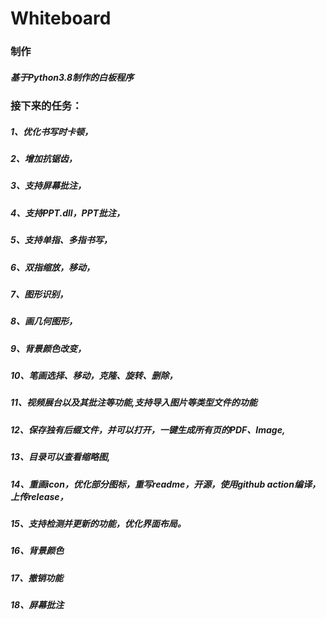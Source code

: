# Whiteboard
### 制作
##### 基于Python3.8制作的白板程序
### 接下来的任务：
##### 1、优化书写时卡顿，
##### 2、增加抗锯齿，
##### 3、支持屏幕批注，
##### 4、支持PPT.dll，PPT批注，
##### 5、支持单指、多指书写，
##### 6、双指缩放，移动，
##### 7、图形识别，
##### 8、画几何图形，
##### 9、背景颜色改变，
##### 10、笔画选择、移动，克隆、旋转、删除，
##### 11、视频展台以及其批注等功能,支持导入图片等类型文件的功能
##### 12、保存独有后缀文件，并可以打开，一键生成所有页的PDF、Image,
##### 13、目录可以查看缩略图,
##### 14、重画icon，优化部分图标，重写readme，开源，使用github action编译，上传release，
##### 15、支持检测并更新的功能，优化界面布局。
##### 16、背景颜色
##### 17、撤销功能
##### 18、屏幕批注
